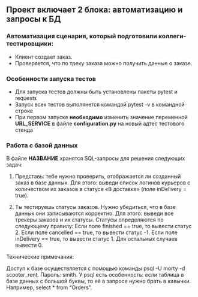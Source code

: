 ﻿## Проект включает 2 блока: автоматизацию и запросы к БД
### Автоматизация сценария, который подготовили коллеги-тестировщики:
- Клиент создает заказ.
- Проверяется, что по треку заказа можно получить данные о заказе.

### Особенности запуска тестов
- Для запуска тестов должны быть установлены пакеты pytest и requests
- Запуск всех тестов выполянется командой pytest -v в командной строке
- При первом запуске __необходимо__ изменить значение переменной __URL_SERVICE__ в файле __configuration.py__ 
на новый адтес тестового стенда
 
### Работа с базой данных

В файле __НАЗВАНИЕ__ хранятся SQL-запросы для решения следующих задач:
1. Представь: тебе нужно проверить, отображается ли созданный заказ в базе данных.
Для этого: выведи список логинов курьеров с количеством их заказов в статусе «В доставке» (поле inDelivery = true). 

2. Ты тестируешь статусы заказов. Нужно убедиться, что в базе данных они записываются корректно.
Для этого: выведи все трекеры заказов и их статусы. 
Статусы определяются по следующему правилу:
Если поле finished == true, то вывести статус 2.
Если поле canсelled == true, то вывести статус -1.
Если поле inDelivery == true, то вывести статус 1.
Для остальных случаев вывести 0.

Технические примечания:

Доступ к базе осуществляется с помощью команды psql -U morty -d scooter_rent. Пароль: smith.
У psql есть особенность: если таблица в базе данных с большой буквы, то её в запросе нужно брать в кавычки. Например, select * from “Orders”.
